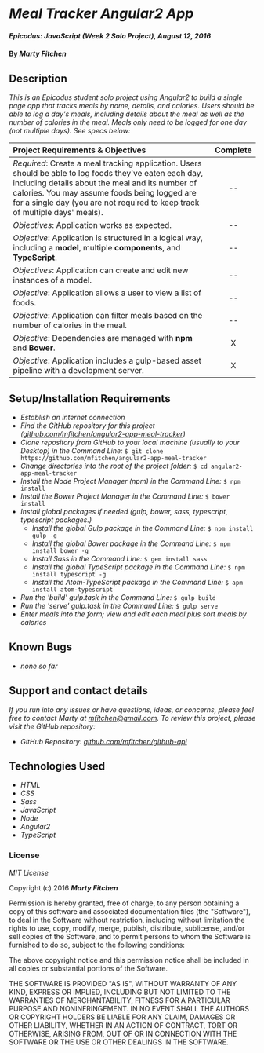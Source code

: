 # _Meal Tracker Angular2 App_

#### _Epicodus: JavaScript (Week 2 Solo Project), August 12, 2016_

#### By _**Marty Fitchen**_

## Description

_This is an Epicodus student solo project using Angular2 to build a single page app that tracks meals by name, details, and calories. Users should be able to log a day's meals, including details about the meal as well as the number of calories in the meal. Meals only need to be logged for one day (not multiple days). See specs below:_

Project Requirements & Objectives  | Complete
:------------- | :-------------: |
*Required*: Create a meal tracking application. Users should be able to log foods they've eaten each day, including details about the meal and its number of calories. You may assume foods being logged are for a single day (you are not required to keep track of multiple days' meals). | --
*Objectives*: Application works as expected. | --
*Objective*: Application is structured in a logical way, including a **model**, multiple **components**, and **TypeScript**. | --
*Objectives*: Application can create and edit new instances of a model. | --
*Objective*: Application allows a user to view a list of foods. | --
*Objective*: Application can filter meals based on the number of calories in the meal. | --
*Objective*: Dependencies are managed with **npm** and **Bower**. | X
*Objective*: Application includes a gulp-based asset pipeline with a development server. | X

## Setup/Installation Requirements

* _Establish an internet connection_
* _Find the GitHub repository for this project (<a href="https://github.com/mfitchen/angular2-app-meal-tracker">github.com/mfitchen/angular2-app-meal-tracker</a>)_
* _Clone repository from GitHub to your local machine (usually to your Desktop) in the Command Line:_ ``$ git clone https://github.com/mfitchen/angular2-app-meal-tracker``
* _Change directories into the root of the project folder:_ ``$ cd angular2-app-meal-tracker``
* _Install the Node Project Manager (npm) in the Command Line:_ ``$ npm install``
* _Install the Bower Project Manager in the Command Line:_ ``$ bower install``
* _Install global packages if needed (gulp, bower, sass, typescript, typescript packages.)_
  - _Install the global Gulp package in the Command Line:_ ``$ npm install gulp -g``
  - _Install the global Bower package in the Command Line:_ ``$ npm install bower -g``
  - _Install Sass in the Command Line:_ ``$ gem install sass``
  - _Install the global TypeScript package in the Command Line:_ ``$ npm install typescript -g``
  - _Install the Atom-TypeScript package in the Command Line:_ ``$ apm install atom-typescript``
* _Run the 'build' gulp.task in the Command Line:_ ``$ gulp build``
* _Run the 'serve' gulp.task in the Command Line:_ ``$ gulp serve``
* _Enter meals into the form; view and edit each meal plus sort meals by calories_

## Known Bugs

* _none so far_

## Support and contact details

_If you run into any issues or have questions, ideas, or concerns, please feel free to contact Marty at <a href="mailto:mfitchen@gmail.com">mfitchen@gmail.com</a>._
_To review this project, please visit the GitHub repository:_

* _GitHub Repository: <a href="https://github.com/mfitchen/github-api">github.com/mfitchen/github-api</a>_

## Technologies Used

* _HTML_
* _CSS_
* _Sass_
* _JavaScript_
* _Node_
* _Angular2_
* _TypeScript_

### License

*MIT License*

Copyright (c) 2016 **_Marty Fitchen_**

Permission is hereby granted, free of charge, to any person obtaining a copy of this software and associated documentation files (the "Software"), to deal in the Software without restriction, including without limitation the rights to use, copy, modify, merge, publish, distribute, sublicense, and/or sell copies of the Software, and to permit persons to whom the Software is furnished to do so, subject to the following conditions:

The above copyright notice and this permission notice shall be included in all copies or substantial portions of the Software.

THE SOFTWARE IS PROVIDED "AS IS", WITHOUT WARRANTY OF ANY KIND, EXPRESS OR IMPLIED, INCLUDING BUT NOT LIMITED TO THE WARRANTIES OF MERCHANTABILITY, FITNESS FOR A PARTICULAR PURPOSE AND NONINFRINGEMENT. IN NO EVENT SHALL THE AUTHORS OR COPYRIGHT HOLDERS BE LIABLE FOR ANY CLAIM, DAMAGES OR OTHER LIABILITY, WHETHER IN AN ACTION OF CONTRACT, TORT OR OTHERWISE, ARISING FROM, OUT OF OR IN CONNECTION WITH THE SOFTWARE OR THE USE OR OTHER DEALINGS IN THE SOFTWARE.

